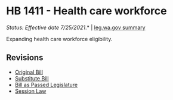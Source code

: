 # HB 1411 - Health care workforce
*Status: Effective date 7/25/2021*.* | [leg.wa.gov summary](https://app.leg.wa.gov/billsummary?BillNumber=1411&Year=2021)

Expanding health care workforce eligibility.

## Revisions
* [Original Bill](1/)
* [Substitute Bill](S/)
* [Bill as Passed Legislature](S.PL/)
* [Session Law](S.SL/)